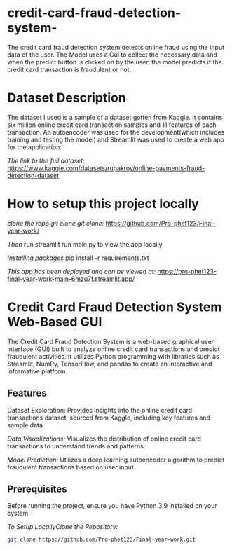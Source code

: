 
# credit-card-fraud-detection-system-
The credit card fraud detection system detects online fraud using the input data of the user. The Model uses a Gui to collect the necessary data and when the predict button is clicked on by the user, the model predicts if the credit card transaction is fraudulent or not.

# Dataset Description
The dataset I used is a sample of a dataset gotten from Kaggle. It contains six million online credit card transaction samples and 11 features of each transaction. An autoencoder was used for the development(which includes training and testing the model) and Streamlit was used to create a web app for the application.

*The link to the full dataset:* https://www.kaggle.com/datasets/rupakroy/online-payments-fraud-detection-dataset


# How to setup this project locally
*clone the repo git clone git clone:* https://github.com/Pro-phet123/Final-year-work/

*Then* run streamlit run main.py to view the app locally

*Installing packages* pip install -r requirements.txt

*This app has been deployed and can be viewed at:* https://pro-phet123-final-year-work-main-6mzu7f.streamlit.app/





# Credit Card Fraud Detection System Web-Based GUI

The Credit Card Fraud Detection System is a web-based graphical user interface (GUI) built to analyze online credit card transactions and predict fraudulent activities. It utilizes Python programming with libraries such as Streamlit, NumPy, TensorFlow, and pandas to create an interactive and informative platform.

## Features

Dataset Exploration: Provides insights into the online credit card transactions dataset, sourced from Kaggle, including key features and sample data.

*Data Visualizations:* Visualizes the distribution of online credit card transactions to understand trends and patterns.

*Model Prediction:* Utilizes a deep learning autoencoder algorithm to predict fraudulent transactions based on user input.


## Prerequisites

Before running the project, ensure you have Python 3.9 installed on your system.


*To Setup LocallyClone the Repository:* 
``` bash
git clone https://github.com/Pro-phet123/Final-year-work.git 
```
